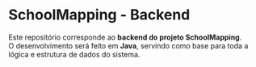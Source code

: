 # SchoolMapping - Backend

Este repositório corresponde ao **backend do projeto SchoolMapping**.  
O desenvolvimento será feito em **Java**, servindo como base para toda a lógica e estrutura de dados do sistema.
